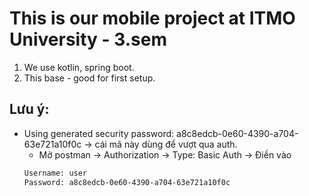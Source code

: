 # This is our mobile project at ITMO University - 3.sem

1. We use kotlin, spring boot.
2. This base - good for first setup.



## Lưu ý:
- Using generated security password: a8c8edcb-0e60-4390-a704-63e721a10f0c -> cái mã này dùng để vượt qua auth.
  - Mở postman -> Authorization -> Type: Basic Auth -> Điền vào
  ```xml
  Username: user
  Password: a8c8edcb-0e60-4390-a704-63e721a10f0c
  ``` 
  
